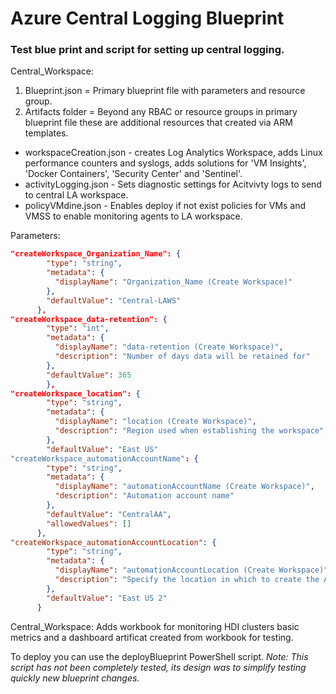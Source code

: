 # Azure Central Logging Blueprint

### Test blue print and script for setting up central logging.


Central_Workspace:

1. Blueprint.json = Primary blueprint file with parameters and resource group.
2. Artifacts folder = Beyond any RBAC or resource groups in primary blueprint file these are additional resources that created via ARM templates.
  * workspaceCreation.json - creates Log Analytics Workspace, adds Linux performance counters and syslogs, adds solutions for 'VM Insights', 'Docker Containers', 'Security Center' and 'Sentinel'.
  * activityLogging.json - Sets diagnostic settings for Acitvivty logs to send to central LA workspace.
  * policyVMdine.json - Enables deploy if not exist policies for VMs and VMSS to enable monitoring agents to LA workspace.

Parameters:
```json
"createWorkspace_Organization_Name": {
        "type": "string",
        "metadata": {
          "displayName": "Organization_Name (Create Workspace)"
        },
        "defaultValue": "Central-LAWS"
      },
"createWorkspace_data-retention": {
        "type": "int",
        "metadata": {
          "displayName": "data-retention (Create Workspace)",
          "description": "Number of days data will be retained for"
        },
        "defaultValue": 365
        },
"createWorkspace_location": {
        "type": "string",
        "metadata": {
          "displayName": "location (Create Workspace)",
          "description": "Region used when establishing the workspace"
        },
        "defaultValue": "East US"
"createWorkspace_automationAccountName": {
        "type": "string",
        "metadata": {
          "displayName": "automationAccountName (Create Workspace)",
          "description": "Automation account name"
        },
        "defaultValue": "CentralAA",
        "allowedValues": []
      },
"createWorkspace_automationAccountLocation": {
        "type": "string",
        "metadata": {
          "displayName": "automationAccountLocation (Create Workspace)",
          "description": "Specify the location in which to create the Automation account."
        },
        "defaultValue": "East US 2"
      }
```

Central_Workspace: Adds workbook for monitoring HDI clusters basic metrics and a dashboard artificat created from workbook for testing.

To deploy you can use the deployBlueprint PowerShell script. *Note: This script has not been completely tested, its design was to simplify testing quickly new blueprint changes.*